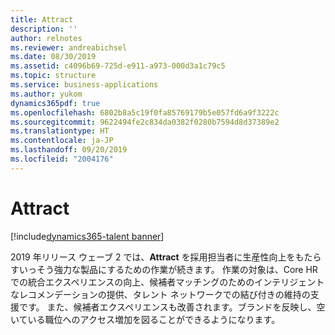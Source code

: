 ```yaml
---
title: Attract
description: ''
author: relnotes
ms.reviewer: andreabichsel
ms.date: 08/30/2019
ms.assetid: c4096b69-725d-e911-a973-000d3a1c79c5
ms.topic: structure
ms.service: business-applications
ms.author: yukom
dynamics365pdf: true
ms.openlocfilehash: 6802b8a5c19f0fa85769179b5e057fd6a9f3222c
ms.sourcegitcommit: 9622494fe2c834da0382f0280b7594d8d37389e2
ms.translationtype: HT
ms.contentlocale: ja-JP
ms.lasthandoff: 09/20/2019
ms.locfileid: "2004176"
---
```

# <a name="attract"></a>Attract

[!include[dynamics365-talent banner](../includes/dynamics365-talent.md)]

<!--structure start-->
2019 年リリース ウェーブ 2 では、**Attract** を採用担当者に生産性向上をもたらすいっそう強力な製品にするための作業が続きます。 作業の対象は、Core HR での統合エクスペリエンスの向上、候補者マッチングのためのインテリジェントなレコメンデーションの提供、タレント ネットワークでの結び付きの維持の支援です。 また、候補者エクスペリエンスも改善されます。ブランドを反映し、空いている職位へのアクセス増加を図ることができるようになります。
<!--structure end-->




